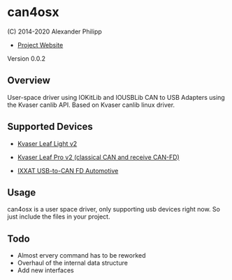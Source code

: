 can4osx
=======
(C) 2014-2020 Alexander Philipp

* [Project Website](http://aph-le.github.io/can4osx/)

Version 0.0.2

## Overview

User-space driver using IOKitLib and IOUSBLib CAN to USB Adapters using the Kvaser canlib API.
Based on Kvaser canlib linux driver.

## Supported Devices

* [Kvaser Leaf Light v2](http://www.kvaser.com/products/kvaser-leaf-light-v2/)
* [Kvaser Leaf Pro v2 (classical CAN and receive CAN-FD)](https://www.kvaser.com/product/kvaser-leaf-pro-hs-v2)

* [IXXAT USB-to-CAN FD Automotive](https://www.ixxat.com/de/produkte/industrie-produkte/pc-interfaces/pc-can-interfaces/pc-can-interfaces-details)


## Usage

can4osx is a user space driver, only supporting usb devices right now. So just include the files in your project.


## Todo

* Almost ervery command has to be reworked
* Overhaul of the internal data structure
* Add new interfaces
